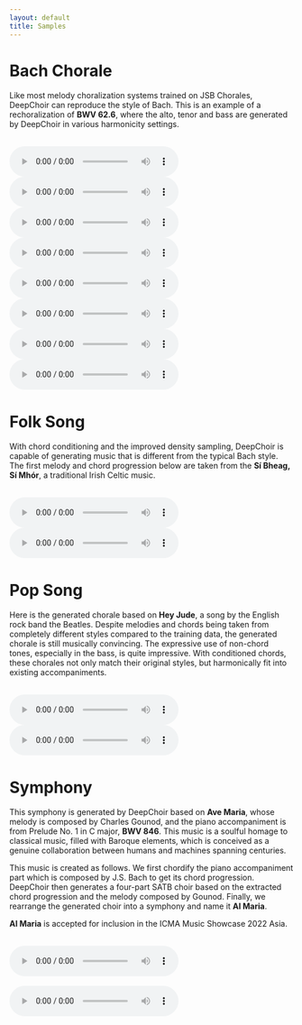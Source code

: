 ```yaml
---
layout: default
title: Samples
---
```


# Bach Chorale

Like most melody choralization systems trained on JSB Chorales, DeepChoir can reproduce the style of Bach. This is an example of a rechoralization of **BWV 62.6**, where the alto, tenor and bass are generated by DeepChoir in various harmonicity settings.

<br>
<audio id="audio_1" src="samples/bach_chorale/BWV_62.6_(input).mp3" type="audio/mpeg" controls controlsList="nodownload">Your browser does not support the audio element.</audio>
<title>Melody and Chords of BWV 62.6 (Input)</title>
<audio id="audio_2" src="samples/bach_chorale/BWV_62.6_(ground_truth).mp3" type="audio/mpeg" controls controlsList="nodownload">Your browser does not support the audio element.</audio>
<title>BWV 62.6 (Ground Truth)</title>
<audio id="audio_3" src="samples/bach_chorale/BWV_62.6_(h=0.5).mp3" type="audio/mpeg" controls controlsList="nodownload">Your browser does not support the audio element.</audio>
<title>DeepChoir-generated BWV 62.6 (h=0.5)</title>
<audio id="audio_4" src="samples/bach_chorale/BWV_62.6_(h=0.6).mp3" type="audio/mpeg" controls controlsList="nodownload">Your browser does not support the audio element.</audio>
<title>DeepChoir-generated BWV 62.6 (h=0.6)</title>
<audio id="audio_5" src="samples/bach_chorale/BWV_62.6_(h=0.7).mp3" type="audio/mpeg" controls controlsList="nodownload">Your browser does not support the audio element.</audio>
<title>DeepChoir-generated BWV 62.6 (h=0.7)</title>
<audio id="audio_6" src="samples/bach_chorale/BWV_62.6_(h=0.8).mp3" type="audio/mpeg" controls controlsList="nodownload">Your browser does not support the audio element.</audio>
<title>DeepChoir-generated BWV 62.6 (h=0.8)</title>
<audio id="audio_7" src="samples/bach_chorale/BWV_62.6_(h=0.9).mp3" type="audio/mpeg" controls controlsList="nodownload">Your browser does not support the audio element.</audio>
<title>DeepChoir-generated BWV 62.6 (h=0.9)</title>
<audio id="audio_8" src="samples/bach_chorale/BWV_62.6_(h=1.0).mp3" type="audio/mpeg" controls controlsList="nodownload">Your browser does not support the audio element.</audio>
<title>DeepChoir-generated BWV 62.6 (h=1.0)</title>
<br>

# Folk Song
With chord conditioning and the improved density sampling, DeepChoir is capable of generating music that is different from the typical Bach style. The first melody and chord progression below are taken from the **Sí Bheag, Sí Mhór**, a traditional Irish Celtic music.

<br>
<audio id="audio_9" src="samples/folk/Sí_Bheag,_Sí_Mhór_(input).mp3" type="audio/mpeg" controls controlsList="nodownload">Your browser does not support the audio element.</audio>
<title>Melody and Chords of Sí Bheag, Sí Mhór (Input)</title>
<br>
<audio id="audio_10" src="samples/folk/Sí_Bheag,_Sí_Mhór_(h=0.7).mp3" type="audio/mpeg" controls controlsList="nodownload">Your browser does not support the audio element.</audio>
<title>DeepChoir-harmonized Sí Bheag, Sí Mhór Melody and Chords (h=0.7)</title>
<br>

# Pop Song
Here is the generated chorale based on **Hey Jude**, a song by the English rock band the Beatles. Despite melodies and chords being taken from completely different styles compared to the training data, the generated chorale is still musically convincing. The expressive use of non-chord tones, especially in the bass, is quite impressive. With conditioned chords, these chorales not only match their original styles, but harmonically fit into existing accompaniments.

<br>
<audio id="audio_11" src="samples/pop/Hey_Jude_(input).mp3" type="audio/mpeg" controls controlsList="nodownload">Your browser does not support the audio element.</audio>
<title>Melody and Chords of Hey Jude (Input)</title>
<br>
<audio id="audio_12" src="samples/pop/Hey_Jude_(h=0.8).mp3" type="audio/mpeg" controls controlsList="nodownload">Your browser does not support the audio element.</audio>
<title>DeepChoir-harmonized Hey Jude (h=0.8)</title>
<br>

# Symphony

This symphony is generated by DeepChoir based on **Ave Maria**, whose melody is composed by Charles Gounod, and the piano accompaniment is from Prelude No. 1 in C major, **BWV 846**. This music is a soulful homage to classical music, filled with Baroque elements, which is conceived as a genuine collaboration between humans and machines spanning centuries.

This music is created as follows. We first chordify the piano accompaniment part which is composed by J.S. Bach to get its chord progression. DeepChoir then generates a four-part SATB choir based on the extracted chord progression and the melody composed by Gounod. Finally, we rearrange the generated choir into a symphony and name it **AI Maria**.

**AI Maria** is accepted for inclusion in the ICMA Music Showcase 2022 Asia.

<br>
<audio id="audio_13" src="samples/symphony/Ave_Maria_(original).mp3" type="audio/mpeg" controls controlsList="nodownload">Your browser does not support the audio element.</audio>
<title>Ave Maria (Original)</title>
<br>
<br>
<audio id="audio_14" src="samples/symphony/AI_Maria_(co-composed).mp3" type="audio/mpeg" controls controlsList="nodownload">Your browser does not support the audio element.</audio>
<title>AI Maria (Co-composed)</title>
<br>

  
